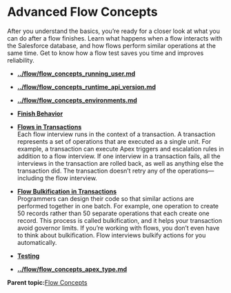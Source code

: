 # Advanced Flow Concepts

After you understand the basics, you’re ready for a closer look at what you can do after a flow finishes. Learn what happens when a flow interacts with the Salesforce database, and how flows perform similar operations at the same time. Get to know how a flow test saves you time and improves reliability.

-   **[../flow/flow\_concepts\_running\_user.md](../flow/flow_concepts_running_user.md)**  

-   **[../flow/flow\_concepts\_runtime\_api\_version.md](../flow/flow_concepts_runtime_api_version.md)**  

-   **[../flow/flow\_concepts\_environments.md](../flow/flow_concepts_environments.md)**  

-   **[Finish Behavior](../flow/flow_concepts_finish.md)**  

-   **[Flows in Transactions](../flow/flow_concepts_transaction.md#)**  
Each flow interview runs in the context of a transaction. A transaction represents a set of operations that are executed as a single unit. For example, a transaction can execute Apex triggers and escalation rules in addition to a flow interview. If one interview in a transaction fails, all the interviews in the transaction are rolled back, as well as anything else the transaction did. The transaction doesn’t retry any of the operations—including the flow interview.
-   **[Flow Bulkification in Transactions](../flow/flow_concepts_bulkification.md#)**  
Programmers can design their code so that similar actions are performed together in one batch. For example, one operation to create 50 records rather than 50 separate operations that each create one record. This process is called bulkification, and it helps your transaction avoid governor limits. If you’re working with flows, you don’t even have to think about bulkification. Flow interviews bulkify actions for you automatically.
-   **[Testing](../flow/flow_concepts_testing.md)**  

-   **[../flow/flow\_concepts\_apex\_type.md](../flow/flow_concepts_apex_type.md)**  


**Parent topic:**[Flow Concepts](../flow/flow_concepts.md)

